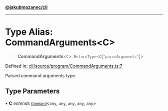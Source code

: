 [**@jakubmazanec/cli**](../README.md)

---

# Type Alias: CommandArguments\<C\>

> **CommandArguments**\<`C`\>: `ReturnType`\<`C`\[`"parseArguments"`\]\>

Defined in:
[cli/source/program/CommandArguments.ts:7](https://github.com/jakubmazanec/tools/blob/b189bd808f93a39eacbf7e401a82a754c5ce3b63/packages/cli/source/program/CommandArguments.ts#L7)

Parsed command arguments type.

## Type Parameters

• **C** _extends_ [`Command`](../classes/Command.md)\<`any`, `any`, `any`, `any`, `any`\>

